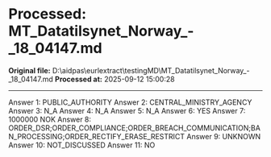 # Processed: MT_Datatilsynet_Norway_-_18_04147.md

**Original file:** D:\aidpas\eurlextract\testingMD\MT_Datatilsynet_Norway_-_18_04147.md
**Processed at:** 2025-09-12 15:00:28

---

Answer 1: PUBLIC_AUTHORITY
Answer 2: CENTRAL_MINISTRY_AGENCY
Answer 3: N_A
Answer 4: N_A
Answer 5: N_A
Answer 6: YES
Answer 7: 1000000 NOK
Answer 8: ORDER_DSR;ORDER_COMPLIANCE;ORDER_BREACH_COMMUNICATION;BAN_PROCESSING;ORDER_RECTIFY_ERASE_RESTRICT
Answer 9: UNKNOWN
Answer 10: NOT_DISCUSSED
Answer 11: NO